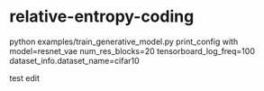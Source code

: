 # relative-entropy-coding

python examples/train_generative_model.py print_config with model=resnet_vae num_res_blocks=20 tensorboard_log_freq=100 dataset_info.dataset_name=cifar10

test edit
